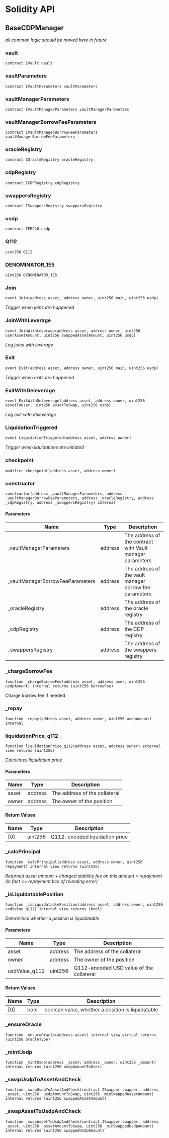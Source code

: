 # Solidity API

## BaseCDPManager

_all common logic should be moved here in future_

### vault

```solidity
contract IVault vault
```

### vaultParameters

```solidity
contract IVaultParameters vaultParameters
```

### vaultManagerParameters

```solidity
contract IVaultManagerParameters vaultManagerParameters
```

### vaultManagerBorrowFeeParameters

```solidity
contract IVaultManagerBorrowFeeParameters vaultManagerBorrowFeeParameters
```

### oracleRegistry

```solidity
contract IOracleRegistry oracleRegistry
```

### cdpRegistry

```solidity
contract ICDPRegistry cdpRegistry
```

### swappersRegistry

```solidity
contract ISwappersRegistry swappersRegistry
```

### usdp

```solidity
contract IERC20 usdp
```

### Q112

```solidity
uint256 Q112
```

### DENOMINATOR_1E5

```solidity
uint256 DENOMINATOR_1E5
```

### Join

```solidity
event Join(address asset, address owner, uint256 main, uint256 usdp)
```

_Trigger when joins are happened_

### JoinWithLeverage

```solidity
event JoinWithLeverage(address asset, address owner, uint256 userAssetAmount, uint256 swappedAssetAmount, uint256 usdp)
```

_Log joins with leverage_

### Exit

```solidity
event Exit(address asset, address owner, uint256 main, uint256 usdp)
```

_Trigger when exits are happened_

### ExitWithDeleverage

```solidity
event ExitWithDeleverage(address asset, address owner, uint256 assetToUser, uint256 assetToSwap, uint256 usdp)
```

_Log exit with deleverage_

### LiquidationTriggered

```solidity
event LiquidationTriggered(address asset, address owner)
```

_Trigger when liquidations are initiated_

### checkpoint

```solidity
modifier checkpoint(address asset, address owner)
```

### constructor

```solidity
constructor(address _vaultManagerParameters, address _vaultManagerBorrowFeeParameters, address _oracleRegistry, address _cdpRegistry, address _swappersRegistry) internal
```

#### Parameters

| Name | Type | Description |
| ---- | ---- | ----------- |
| _vaultManagerParameters | address | The address of the contract with Vault manager parameters |
| _vaultManagerBorrowFeeParameters | address | The address of the vault manager borrow fee parameters |
| _oracleRegistry | address | The address of the oracle registry |
| _cdpRegistry | address | The address of the CDP registry |
| _swappersRegistry | address | The address of the swappers registry |

### _chargeBorrowFee

```solidity
function _chargeBorrowFee(address asset, address user, uint256 usdpAmount) internal returns (uint256 borrowFee)
```

Charge borrow fee if needed

### _repay

```solidity
function _repay(address asset, address owner, uint256 usdpAmount) internal
```

### liquidationPrice_q112

```solidity
function liquidationPrice_q112(address asset, address owner) external view returns (uint256)
```

_Calculates liquidation price_

#### Parameters

| Name | Type | Description |
| ---- | ---- | ----------- |
| asset | address | The address of the collateral |
| owner | address | The owner of the position |

#### Return Values

| Name | Type | Description |
| ---- | ---- | ----------- |
| [0] | uint256 | Q112-encoded liquidation price |

### _calcPrincipal

```solidity
function _calcPrincipal(address asset, address owner, uint256 repayment) internal view returns (uint256)
```

_Returned asset amount + charged stability fee on this amount = repayment (in fact <= repayment bcs of rounding error)_

### _isLiquidatablePosition

```solidity
function _isLiquidatablePosition(address asset, address owner, uint256 usdValue_q112) internal view returns (bool)
```

_Determines whether a position is liquidatable_

#### Parameters

| Name | Type | Description |
| ---- | ---- | ----------- |
| asset | address | The address of the collateral |
| owner | address | The owner of the position |
| usdValue_q112 | uint256 | Q112-encoded USD value of the collateral |

#### Return Values

| Name | Type | Description |
| ---- | ---- | ----------- |
| [0] | bool | boolean value, whether a position is liquidatable |

### _ensureOracle

```solidity
function _ensureOracle(address asset) internal view virtual returns (uint256 oracleType)
```

### _mintUsdp

```solidity
function _mintUsdp(address _asset, address _owner, uint256 _amount) internal returns (uint256 usdpAmountToUser)
```

### _swapUsdpToAssetAndCheck

```solidity
function _swapUsdpToAssetAndCheck(contract ISwapper swapper, address _asset, uint256 _usdpAmountToSwap, uint256 _minSwappedAssetAmount) internal returns (uint256 swappedAssetAmount)
```

### _swapAssetToUsdpAndCheck

```solidity
function _swapAssetToUsdpAndCheck(contract ISwapper swapper, address _asset, uint256 _assetAmountToSwap, uint256 _minSwappedUsdpAmount) internal returns (uint256 swappedUsdpAmount)
```


